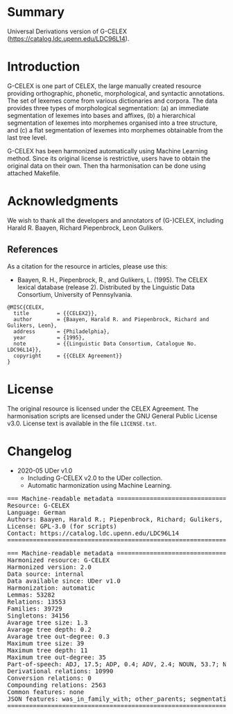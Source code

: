 # Summary

Universal Derivations version of G-CELEX (https://catalog.ldc.upenn.edu/LDC96L14).


# Introduction

G-CELEX is one part of CELEX, the large manually created resource providing orthographic, phonetic, morphological, and syntactic annotations. The set of lexemes come from various dictionaries and corpora. The data provides three types of morphological segmentation: (a) an immediate segmentation of lexemes into bases and affixes, (b) a hierarchical segmentation of lexemes into morphemes organised into a tree structure, and (c) a flat segmentation of lexemes into morphemes obtainable from the last tree level.

G-CELEX has been harmonized automatically using Machine Learning method.
Since its original license is restrictive, users have to obtain the original data on their own. Then tha harmonisation can be done using attached Makefile.


# Acknowledgments

We wish to thank all the developers and annotators of (G-)CELEX, including Harald R. Baayen, Richard Piepenbrock, Leon Gulikers.


## References

As a citation for the resource in articles, please use this:

* Baayen, R. H., Piepenbrock, R., and Gulikers, L. (1995). The CELEX lexical database (release 2). Distributed by the Linguistic Data Consortium, University of Pennsylvania.

```
@MISC{CELEX,
  title         = {{CELEX2}},
  author        = {Baayen, Harald R. and Piepenbrock, Richard and Gulikers, Leon},
  address       = {Philadelphia},
  year          = {1995},
  note          = {{Linguistic Data Consortium, Catalogue No. LDC96L14}},
  copyright     = {{CELEX Agreement}}
}
```


# License

The original resource is licensed under the CELEX Agreement.
The harmonisation scripts are licensed under the GNU General Public License v3.0.
License text is available in the file `LICENSE.txt`.


# Changelog

* 2020-05 UDer v1.0
    * Including G-CELEX v2.0 to the UDer collection.
    * Automatic harmonization using Machine Learning.


<pre>
=== Machine-readable metadata =================================================
Resource: G-CELEX
Language: German
Authors: Baayen, Harald R.; Piepenbrock, Richard; Gulikers, Leon
License: GPL-3.0 (for scripts)
Contact: https://catalog.ldc.upenn.edu/LDC96L14
===============================================================================
</pre>

<pre>
=== Machine-readable metadata =================================================
Harmonized resource: G-CELEX
Harmonized version: 2.0
Data source: internal
Data available since: UDer v1.0
Harmonization: automatic
Lemmas: 53282
Relations: 13553
Families: 39729
Singletons: 34156
Avarage tree size: 1.3
Avarage tree depth: 0.2
Avarage tree out-degree: 0.3
Maximum tree size: 39
Maximum tree depth: 11
Maximum tree out-degree: 35
Part-of-speech: ADJ, 17.5; ADP, 0.4; ADV, 2.4; NOUN, 53.7; NUM, 0.4; VERB, 17.8; X, 7.8
Derivational relations: 10990
Conversion relations: 0
Compounding relations: 2563
Common features: none
JSON features: was_in_family_with; other_parents; segmentation_hierarch; segmentation; morpheme_order
===============================================================================
</pre>
